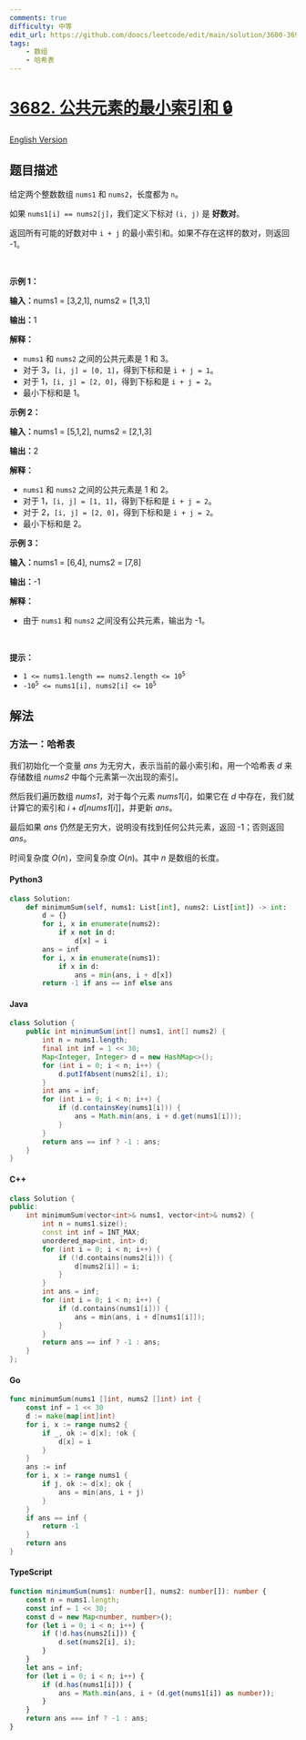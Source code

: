 ```yaml
---
comments: true
difficulty: 中等
edit_url: https://github.com/doocs/leetcode/edit/main/solution/3600-3699/3682.Minimum%20Index%20Sum%20of%20Common%20Elements/README.md
tags:
    - 数组
    - 哈希表
---
```


<!-- problem:start -->

# [3682. 公共元素的最小索引和 🔒](https://leetcode.cn/problems/minimum-index-sum-of-common-elements)

[English Version](/solution/3600-3699/3682.Minimum%20Index%20Sum%20of%20Common%20Elements/README_EN.md)

## 题目描述

<!-- description:start -->

<p>给定两个整数数组&nbsp;<code>nums1</code> 和&nbsp;<code>nums2</code>，长度都为&nbsp;<code>n</code>。</p>

<p>如果&nbsp;<code>nums1[i] == nums2[j]</code>，我们定义下标对&nbsp;<code>(i, j)</code>&nbsp;是 <strong>好数对</strong>。</p>

<p>返回所有可能的好数对中 <code>i + j</code> 的最小索引和。如果不存在这样的数对，则返回 -1。</p>

<p>&nbsp;</p>

<p><strong class="example">示例 1：</strong></p>

<div class="example-block">
<p><span class="example-io"><b>输入：</b>nums1 = [3,2,1], nums2 = [1,3,1]</span></p>

<p><strong>输出：</strong><span class="example-io">1</span></p>

<p><strong>解释：</strong></p>

<ul>
	<li><code>nums1</code> 和 <code>nums2</code> 之间的公共元素是 1 和 3。</li>
	<li>对于 3，<code>[i, j] = [0, 1]</code>，得到下标和是&nbsp;<code>i + j = 1</code>。</li>
	<li>对于 1，<code>[i, j] = [2, 0]</code>，得到下标和是&nbsp;<code>i + j = 2</code>。</li>
	<li>最小下标和是 1。</li>
</ul>
</div>

<p><strong class="example">示例 2：</strong></p>

<div class="example-block">
<p><span class="example-io"><b>输入：</b>nums1 = [5,1,2], nums2 = [2,1,3]</span></p>

<p><span class="example-io"><b>输出：</b>2</span></p>

<p><strong>解释：</strong></p>

<ul>
	<li><code>nums1</code> 和 <code>nums2</code> 之间的公共元素是 1 和 2。</li>
	<li>对于 1，<code>[i, j] = [1, 1]</code>，得到下标和是&nbsp;<code>i + j = 2</code>。</li>
	<li>对于 2，<code>[i, j] = [2, 0]</code>，得到下标和是&nbsp;<code>i + j = 2</code>。</li>
	<li>最小下标和是 2。</li>
</ul>
</div>

<p><strong class="example">示例 3：</strong></p>

<div class="example-block">
<p><span class="example-io"><b>输入：</b>nums1 = [6,4], nums2 = [7,8]</span></p>

<p><span class="example-io"><b>输出：</b>-1</span></p>

<p><strong>解释：</strong></p>

<ul>
	<li>由于 <code>nums1</code> 和 <code>nums2</code> 之间没有公共元素，输出为 -1。</li>
</ul>
</div>

<p>&nbsp;</p>

<p><strong>提示：</strong></p>

<ul>
	<li><code>1 &lt;= nums1.length == nums2.length &lt;= 10<sup>5</sup></code></li>
	<li><code>-10<sup>5</sup> &lt;= nums1[i], nums2[i] &lt;= 10<sup>5</sup></code></li>
</ul>

<!-- description:end -->

## 解法

<!-- solution:start -->

### 方法一：哈希表

我们初始化一个变量 $\textit{ans}$ 为无穷大，表示当前的最小索引和，用一个哈希表 $\textit{d}$ 来存储数组 $\textit{nums2}$ 中每个元素第一次出现的索引。

然后我们遍历数组 $\textit{nums1}$，对于每个元素 $\textit{nums1}[i]$，如果它在 $\textit{d}$ 中存在，我们就计算它的索引和 $i + \textit{d}[\textit{nums1}[i]]$，并更新 $\textit{ans}$。

最后如果 $\textit{ans}$ 仍然是无穷大，说明没有找到任何公共元素，返回 -1；否则返回 $\textit{ans}$。

时间复杂度 $O(n)$，空间复杂度 $O(n)$。其中 $n$ 是数组的长度。

<!-- tabs:start -->

#### Python3

```python
class Solution:
    def minimumSum(self, nums1: List[int], nums2: List[int]) -> int:
        d = {}
        for i, x in enumerate(nums2):
            if x not in d:
                d[x] = i
        ans = inf
        for i, x in enumerate(nums1):
            if x in d:
                ans = min(ans, i + d[x])
        return -1 if ans == inf else ans
```

#### Java

```java
class Solution {
    public int minimumSum(int[] nums1, int[] nums2) {
        int n = nums1.length;
        final int inf = 1 << 30;
        Map<Integer, Integer> d = new HashMap<>();
        for (int i = 0; i < n; i++) {
            d.putIfAbsent(nums2[i], i);
        }
        int ans = inf;
        for (int i = 0; i < n; i++) {
            if (d.containsKey(nums1[i])) {
                ans = Math.min(ans, i + d.get(nums1[i]));
            }
        }
        return ans == inf ? -1 : ans;
    }
}
```

#### C++

```cpp
class Solution {
public:
    int minimumSum(vector<int>& nums1, vector<int>& nums2) {
        int n = nums1.size();
        const int inf = INT_MAX;
        unordered_map<int, int> d;
        for (int i = 0; i < n; i++) {
            if (!d.contains(nums2[i])) {
                d[nums2[i]] = i;
            }
        }
        int ans = inf;
        for (int i = 0; i < n; i++) {
            if (d.contains(nums1[i])) {
                ans = min(ans, i + d[nums1[i]]);
            }
        }
        return ans == inf ? -1 : ans;
    }
};
```

#### Go

```go
func minimumSum(nums1 []int, nums2 []int) int {
	const inf = 1 << 30
	d := make(map[int]int)
	for i, x := range nums2 {
		if _, ok := d[x]; !ok {
			d[x] = i
		}
	}
	ans := inf
	for i, x := range nums1 {
		if j, ok := d[x]; ok {
            ans = min(ans, i + j)
		}
	}
	if ans == inf {
		return -1
	}
	return ans
}
```

#### TypeScript

```ts
function minimumSum(nums1: number[], nums2: number[]): number {
    const n = nums1.length;
    const inf = 1 << 30;
    const d = new Map<number, number>();
    for (let i = 0; i < n; i++) {
        if (!d.has(nums2[i])) {
            d.set(nums2[i], i);
        }
    }
    let ans = inf;
    for (let i = 0; i < n; i++) {
        if (d.has(nums1[i])) {
            ans = Math.min(ans, i + (d.get(nums1[i]) as number));
        }
    }
    return ans === inf ? -1 : ans;
}
```

<!-- tabs:end -->

<!-- solution:end -->

<!-- problem:end -->
